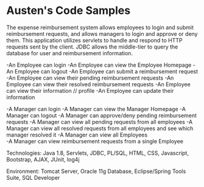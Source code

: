# Austen's Code Samples

The expense reimbursement system allows employees to login and submit reimbursement requests, and allows managers to login and approve or deny them. This application utilizes servlets to handle and respond to HTTP requests sent by the client. JDBC allows the middle-tier to query the database for user and reimbursement information. 

-An Employee can login
-An Employee can view the Employee Homepage
-An Employee can logout
-An Employee can submit a reimbursement request
-An Employee can view their pending reimbursement requests
-An Employee can view their resolved reimbursement requests
-An Employee can view their information // profile
-An Employee can update their information 

-A Manager can login
-A Manager can view the Manager Homepage
-A Manager can logout
-A Manager can approve/deny pending reimbursement requests
-A Manager can view all pending requests from all employees
-A Manager can view all resolved requests from all employees and see which manager resolved it
-A Manager can view all Employees	
-A Manager can view reimbursement requests from a single Employee

Technologies: Java 1.8, Servlets, JDBC, PL/SQL, HTML, CSS, Javascript, Bootstrap, AJAX, JUnit, log4j

Environment: Tomcat Server, Oracle 11g Database, Eclipse/Spring Tools Suite, SQL Developer
